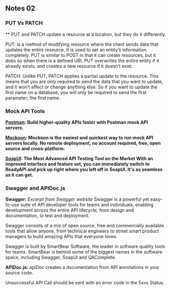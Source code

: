 ## Notes 02


### PUT Vs PATCH

** PUT and PATCH update a resource at a location, but they do it differently.

PUT: is a method of modifying resource where the client sends data that updates the entire resource. 
It is used to set an entity’s information completely. 
PUT is similar to POST in that it can create resources, but it does so when there is a defined URI. 
PUT overwrites the entire entity if it already exists, and creates a new resource if it doesn’t exist.

PATCH: Unlike PUT, PATCH applies a partial update to the resource.
This means that you are only required to send the data that you want to update, and it won’t affect or change anything else.
So if you want to update the first name on a database, you will only be required to send the first parameter; the first name.


### Mock API Tools

**[Postman](https://www.postman.com/features/mock-api/): Build higher-quality APIs faster with Postman mock API servers.**

**[Mockoon](https://mockoon.com/): Mockoon is the easiest and quickest way to run mock API servers locally.
No remote deployment, no account required, free, open source and cross-platform.**

**[SoapUI](https://www.soapui.org/downloads/soapui/): The Most Advanced API Testing Tool on the Market
With an improved interface and feature set, you can immediately switch to ReadyAPI and pick up right where you left off in SoapUI. 
It's as seamless as it can get.**

### Swagger and APIDoc.js

**Swagger:** *Excerpt from Swagger website* Swagger is a powerful yet easy-to-use suite of API developer tools for teams and individuals, 
enabling development across the entire API lifecycle, from design and documentation, to test and deployment.

Swagger consists of a mix of open source, free and commercially available tools that allow anyone, 
from technical engineers to street smart product managers to build amazing APIs that everyone loves.

Swagger is built by SmartBear Software, the leader in software quality tools for teams. 
SmartBear is behind some of the biggest names in the software space, including Swagger, SoapUI and QAComplete.

**APIDoc.js:** apiDoc creates a documentation from API annotations in your source code.

Unsuccessful API Call should be sent with an error code in the 5xxs Status.
